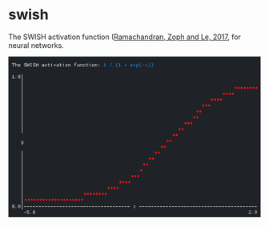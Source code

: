 # swish

The SWISH activation function ([Ramachandran, Zoph and Le, 2017](https://arxiv.org/abs/1710.05941), for neural networks.

![](img/swish.png)
